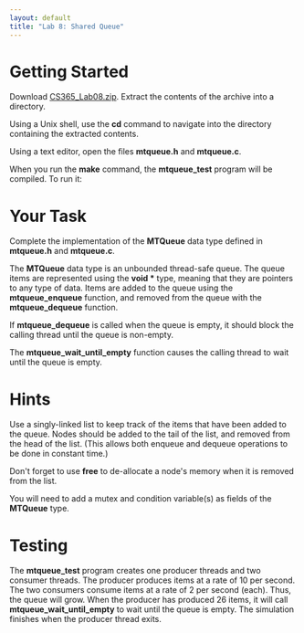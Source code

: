 ```yaml
---
layout: default
title: "Lab 8: Shared Queue"
---
```


Getting Started
===============

Download [CS365\_Lab08.zip](CS365_Lab08.zip). Extract the contents of the archive into a directory.

Using a Unix shell, use the **cd** command to navigate into the directory containing the extracted contents.

Using a text editor, open the files **mtqueue.h** and **mtqueue.c**.

When you run the **make** command, the **mtqueue\_test** program will be compiled. To run it:

Your Task
=========

Complete the implementation of the **MTQueue** data type defined in **mtqueue.h** and **mtqueue.c**.

The **MTQueue** data type is an unbounded thread-safe queue. The queue items are represented using the <b>void \*</b> type, meaning that they are pointers to any type of data. Items are added to the queue using the **mtqueue\_enqueue** function, and removed from the queue with the **mtqueue\_dequeue** function.

If **mtqueue\_dequeue** is called when the queue is empty, it should block the calling thread until the queue is non-empty.

The **mtqueue\_wait\_until\_empty** function causes the calling thread to wait until the queue is empty.

Hints
=====

Use a singly-linked list to keep track of the items that have been added to the queue. Nodes should be added to the tail of the list, and removed from the head of the list. (This allows both enqueue and dequeue operations to be done in constant time.)

Don't forget to use **free** to de-allocate a node's memory when it is removed from the list.

You will need to add a mutex and condition variable(s) as fields of the **MTQueue** type.

Testing
=======

The **mtqueue\_test** program creates one producer threads and two consumer threads. The producer produces items at a rate of 10 per second. The two consumers consume items at a rate of 2 per second (each). Thus, the queue will grow. When the producer has produced 26 items, it will call **mtqueue\_wait\_until\_empty** to wait until the queue is empty. The simulation finishes when the producer thread exits.
